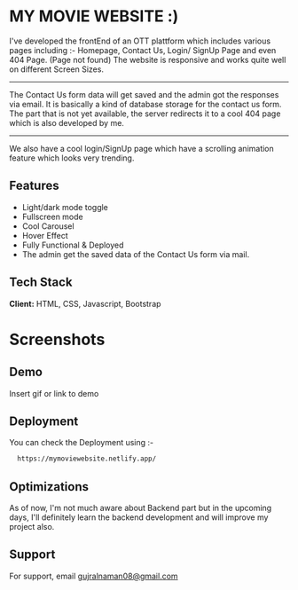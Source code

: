 
# MY MOVIE WEBSITE :)

I've developed the frontEnd of an OTT plattform which includes various pages including :- Homepage, Contact Us, Login/ SignUp Page and even 404 Page. (Page not found)
The website is responsive and works quite well on different Screen Sizes.
*************
The Contact Us form data will get saved and the admin got the responses via email. It is basically a kind of database storage for the contact us form. The part that is not yet available, the server redirects it to a cool 404 page which is also developed by me.
************
We also have a cool login/SignUp page which have a scrolling animation feature which looks very trending.



## Features

- Light/dark mode toggle
- Fullscreen mode
- Cool Carousel
- Hover Effect
- Fully Functional & Deployed
- The admin get the saved data of the Contact Us form via mail.


## Tech Stack

**Client:** HTML, CSS, Javascript, Bootstrap

# Screenshots

## Demo

Insert gif or link to demo


## Deployment

You can check the Deployment using :- 

```bash
  https://mymoviewebsite.netlify.app/
```


## Optimizations

As of now, I'm not much aware about Backend part but in the upcoming days, I'll definitely learn the backend development and will improve my project also.



## Support

For support, email gujralnaman08@gmail.com

